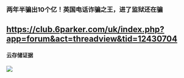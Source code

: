 ### 两年半骗出10个亿！英国电话诈骗之王，进了监狱还在骗
https://club.6parker.com/uk/index.php?app=forum&act=threadview&tid=12430704
---
#### 云存储证据
![](https://img.alicdn.com/imgextra/i4/704867494/TB2oSiTpJknBKNjSZKPXXX6OFXa_!!704867494.jpg)